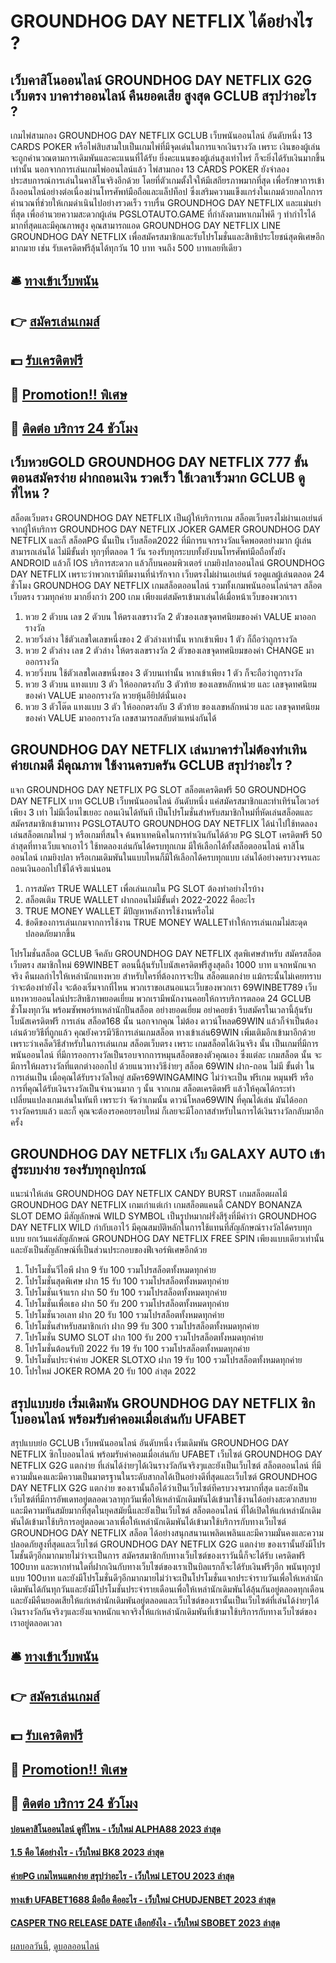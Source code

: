 # GROUNDHOG DAY NETFLIX ได้อย่างไร ?
## เว็บคาสิโนออนไลน์ GROUNDHOG DAY NETFLIX G2G เว็บตรง บาคาร่าออนไลน์ คืนยอดเสีย สูงสุด GCLUB สรุปว่าอะไร ?
เกมไพ่สามกอง GROUNDHOG DAY NETFLIX GCLUB เว็บพนันออนไลน์ อันดับหนึ่ง 13 CARDS POKER หรือไพ่สิบสามใบเป็นเกมไพ่ที่มีจุดเด่นในการแจกเงินรางวัล เพราะ เงินของผู้เล่นจะถูกคำนวณตามการเดิมพันและคะแนนที่ได้รับ ยิ่งคะแนนของผู้เล่นสูงเท่าไหร่ ก็จะยิ่งได้รับเงินมากขึ้นเท่านั้น นอกจากการเล่นเกมไพ่ออนไลน์แล้ว ไพ่สามกอง 13 CARDS POKER ยังจำลองประสบการณ์การเล่นในคาสิโนจริงอีกด้วย โดยที่ตัวเกมตั้งใจให้มีเสถียรภาพมากที่สุด เพื่อรักษาการเข้าถึงออนไลน์อย่างต่อเนื่องผ่านโทรศัพท์มือถือและแล็ปท็อป ซึ่งเสริมความแข็งแกร่งในเกมด้วยกลไกการคำนวณที่ช่วยให้เกมดำเนินไปอย่างรวดเร็ว ราบรื่น GROUNDHOG DAY NETFLIX และแม่นยำที่สุด เพื่ออำนวยความสะดวกผู้เล่น PGSLOTAUTO.GAME ที่กำลังตามหาเกมไพ่ดี ๆ ทำกำไรได้มากที่สุดและมีคุณภาพสูง คุณสามารถแอด GROUNDHOG DAY NETFLIX LINE GROUNDHOG DAY NETFLIX เพื่อสมัครสมาชิกและรับโปรโมชั่นและสิทธิประโยชน์สุดพิเศษอีกมากมาย เช่น รับเครดิตฟรีลุ้นได้ทุกวัน 10 บาท จนถึง 500 บาทเลยทีเดียว

## 🛎 [ทางเข้าเว็บพนัน](https://bit.ly/3SdLNi2)
## 👉 [สมัครเล่นเกมส์](https://bit.ly/3SdLNi2)
## 💵 [รับเครดิตฟรี](https://bit.ly/3dyRKHj)
## 👑 [Promotion!! พิเศษ](https://bit.ly/3dyRKHj)
## 📱 [ติดต่อ บริการ 24 ชัวโมง](https://bit.ly/3dyRKHj)

## เว็บหวยGOLD GROUNDHOG DAY NETFLIX 777 ขั้นตอนสมัครง่าย ฝากถอนเงิน รวดเร็ว ใช้เวลาเร็วมาก GCLUB ดูที่ไหน ?
สล็อตเว็บตรง GROUNDHOG DAY NETFLIX เป็นผู้ให้บริการเกม สล็อตเว็บตรงไม่ผ่านเอเย่นต์ จากผู้ให้บริการ GROUNDHOG DAY NETFLIX JOKER GAMER GROUNDHOG DAY NETFLIX และก็ สล็อตPG นั้นเป็น เว็บสล็อต2022 ที่มีการแจกรางวัลแจ็คพอตอย่างมาก ผู้เล่นสามารถเล่นได้ ไม่มีขั้นต่ำ ทุกๆที่ตลอด 1 วัน รองรับทุกระบบทั้งยังบนโทรศัพท์มือถือทั้งยัง ANDROID แล้วก็ IOS บริการสะดวก แล้วก็บนคอมพิวเตอร์ เกมยิงปลาออนไลน์ GROUNDHOG DAY NETFLIX เพราะว่าพวกเรามีทีมงานที่น่ารักจาก เว็บตรงไม่ผ่านเอเย่นต์ รอดูแลผู้เล่นตลอด 24 ชั่วโมง GROUNDHOG DAY NETFLIX เกมสล็อตออนไลน์ รวมทั้งเกมพนันออนไลน์ฯลฯ สล็อตเว็บตรง รวมทุกค่าย มากยิ่งกว่า 200 เกม เพียงแต่สมัครเข้ามาเล่นได้เมื่อหน้าเว็บของพวกเรา
1. หวย 2 ตัวบน เลข 2 ตัวบน ให้ตรงเลขรางวัล 2 ตัวของเลขจุดทศนิยมของค่า VALUE มาออกรางวัล
2. หวยวิ่งล่าง ใช้ตัวเลขใดเลขหนึ่งของ 2 ตัวล่างเท่านั้น หากเข้าเพียง 1 ตัว ก็ถือว่าถูกรางวัล
3. หวย 2 ตัวล่าง เลข 2 ตัวล่าง ให้ตรงเลขรางวัล 2 ตัวของเลขจุดทศนิยมของค่า CHANGE มาออกรางวัล
4. หวยวิ่งบน ใช้ตัวเลขใดเลขหนึ่งของ 3 ตัวบนเท่านั้น หากเข้าเพียง 1 ตัว ก็จะถือว่าถูกรางวัล
5. หวย 3 ตัวบน แทงแบบ 3 ตัว ให้ออกตรงกับ 3 ตัวท้าย ของเลขหลักหน่วย และ เลขจุดทศนิยมของค่า VALUE มาออกรางวัล หวยหุ้นอียิปต์นั่นเอง
6. หวย 3 ตัวโต๊ด แทงแบบ 3 ตัว ให้ออกตรงกับ 3 ตัวท้าย ของเลขหลักหน่วย และ เลขจุดทศนิยมของค่า VALUE มาออกรางวัล เลขสามารถสลับตำแหน่งกันได้

## GROUNDHOG DAY NETFLIX เล่นบาคาร่าไม่ต้องทำเทิน ค่ายเกมดี มีคุณภาพ ใช้งานครบครัน GCLUB สรุปว่าอะไร ?
แจก GROUNDHOG DAY NETFLIX PG SLOT สล็อตเครดิตฟรี 50 GROUNDHOG DAY NETFLIX บาท GCLUB เว็บพนันออนไลน์ อันดับหนึ่ง แค่สมัครสมาชิกและทำเทิร์นโอเวอร์เพียง 3 เท่า ไม่มีเงื่อนไขเยอะ ถอนเงินได้ทันที เป็นโปรโมชั่นสำหรับสมาชิกใหม่ที่หัดเล่นสล็อตและสมัครสมาชิกเข้ามาทาง PGSLOTAUTO GROUNDHOG DAY NETFLIX ได้นำไปใช้ทดลองเล่นสล็อตเกมใหม่ ๆ หรือเกมที่สนใจ ค้นหาเทคนิคในการทำเงินกันได้ด้วย PG SLOT เครดิตฟรี 50 ล่าสุดที่ทางเว็บแจกเอาไว้ ใช้ทดลองเล่นกันได้ครบทุกเกม มีให้เลือกได้ทั้งสล็อตออนไลน์ คาสิโนออนไลน์ เกมยิงปลา หรือเกมเดิมพันในแบบไหนก็มีให้เลือกได้ครบทุกแบบ เล่นได้อย่างครบวงจรและถอนเงินออกไปใช้ได้จริงแน่นอน
1. การสมัคร TRUE WALLET เพื่อเล่นเกมใน PG SLOT ต้องทำอย่างไรบ้าง
2. สล็อตเติม TRUE WALLET ฝากถอนไม่มีขั้นต่ำ 2022-2022 คืออะไร
3. TRUE MONEY WALLET มีปัญหาหลังการใช้งานหรือไม่
4. ข้อดีของการเล่นเกมจากการใช้งาน TRUE MONEY WALLETทำให้การเล่นเกมไม่สะดุดปลอดภัยมากขึ้น

โปรโมชั่นสล็อต GCLUB จีคลับ GROUNDHOG DAY NETFLIX สุดพิเศษสำหรับ สมัครสล็อตเว็บตรง สมาชิกใหม่ 69WINBET ตอนนี้ลุ้นรับโบนัสเครดิตฟรีสูงสุดถึง 1000 บาท แจกหนักแจกจริง คืนผลกำไรให้เหล่านักแทงหวย สำหรับใครที่ต้องการจะปั่น สล็อตแตกง่าย แม้กระนั้นไม่เคยทราบว่าจะต้องทำยังไง จะต้องเริ่มจากที่ไหน พวกเราขอเสนอแนะเว็บของพวกเรา 69WINBET789 เว็บแทงหวยออนไลน์ประสิทธิภาพยอดเยี่ยม พวกเรามีพนักงานคอยให้การบริการตลอด 24 GCLUB ชั่วโมงทุกวัน พร้อมซัพพอร์ทเหล่านักปั่นสล็อต อย่างยอดเยี่ยม อย่าคอยช้า รีบสมัครในเวลานี้ลุ้นรับโบนัสเครดิตฟรี
การเล่น สล็อต168 นั้น นอกจากคุณ ไม่ต้อง ดาวน์โหลด69WIN แล้วก็จำเป็นต้องเล่นด้วยวิธีที่ถูกแล้ว คุณยังควรมีวิธีการเล่นเกมสล็อต ทางเข้าเล่น69WIN เพิ่มเติมอีกเข้ามาอีกด้วย เพราะว่าเคล็ดวิธีสำหรับในการเล่นเกม สล็อตเว็บตรง เพราะ เกมสล็อตได้เงินจริง นั้น เป็นเกมที่มีการพนันออนไลน์ ที่มีการออกรางวัลเป็นรอบจากการหมุนสล็อตของตัวคุณเอง ซึ่งแต่ละ เกมสล็อต นั้น จะมีการให้ผลรางวัลที่แตกต่างออกไป ด้วยแนวทางวิธีง่ายๆ สล็อต 69WIN ฝาก-ถอน ไม่มี ขั้นต่ำ ในการเล่นเป็น เมื่อคุณได้รับรางวัลใหญ่ สมัคร69WINGAMING ไม่ว่าจะเป็น ฟรีเกม หมุนฟรี หรือ การที่คุณได้รับเงินรางวัลเป็นจำนวนมาก ๆ นั้น จากเกม สล็อตเครดิตฟรี แล้วให้คุณได้กระทำเปลี่ยนแปลงเกมเล่นในทันที เพราะว่า จัดว่าเกมนั้น ดาวน์โหลด69WIN ที่คุณได้เล่น มันได้ออกรางวัลครบแล้ว และก็ คุณจะต้องรอคอยรอบใหม่ ก็เลยจะมีโอกาสสำหรับในการได้เงินรางวัลกลับมาอีกครั้ง

## GROUNDHOG DAY NETFLIX เว็บ GALAXY AUTO เข้าสู่ระบบง่าย รองรับทุกอุปกรณ์
แนะนำให้เล่น GROUNDHOG DAY NETFLIX CANDY BURST เกมสล็อตผลไม้ GROUNDHOG DAY NETFLIX เกมเก่าแต่เก๋า
เกมสล็อตแคนดี้ CANDY BONANZA SLOT DEMO มีสัญลักษณ์ WILD SYMBOL เป็นรูปหมากฝรั่งสีรุ้งที่มีคำว่า GROUNDHOG DAY NETFLIX WILD กำกับเอาไว้ มีคุณสมบัติหลักในการใช้แทนที่สัญลักษณ์รางวัลได้ครบทุกแบบ ยกเว้นแค่สัญลักษณ์ GROUNDHOG DAY NETFLIX FREE SPIN เพียงแบบเดียวเท่านั้น และยังเป็นสัญลักษณ์ที่เป็นส่วนประกอบของฟีเจอร์พิเศษอีกด้วย
1. โปรโมชั่นวีไอพี ฝาก 9 รับ 100 รวมโปรสล็อตทั้งหมดทุกค่าย
2. โปรโมชั่นสุดพิเศษ ฝาก 15 รับ 100 รวมโปรสล็อตทั้งหมดทุกค่าย
3. โปรโมชั่นเจ้าแรก ฝาก 50 รับ 100 รวมโปรสล็อตทั้งหมดทุกค่าย
4. โปรโมชั่นเพื่อเธอ ฝาก 50 รับ 200 รวมโปรสล็อตทั้งหมดทุกค่าย
5. โปรโมชั่นวอเลท ฝาก 20 รับ 100 รวมโปรสล็อตทั้งหมดทุกค่าย
6. โปรโมชั่นสำหรับสมาชิกเก่า ฝาก 99 รับ 300 รวมโปรสล็อตทั้งหมดทุกค่าย
7. โปรโมชั่น SUMO SLOT ฝาก 100 รับ 200 รวมโปรสล็อตทั้งหมดทุกค่าย
8. โปรโมชั่นต้อนรับปี 2022 รับ 19 รับ 100 รวมโปรสล็อตทั้งหมดทุกค่าย
9. โปรโมชั่นประจำค่าย JOKER SLOTXO ฝาก 19 รับ 100 รวมโปรสล็อตทั้งหมดทุกค่าย
10. โปรใหม่ JOKER ROMA 20 รับ 100 ล่าสุด 2022

## สรุปแบบย่อ เริ่มเดิมพัน GROUNDHOG DAY NETFLIX ซิกโบออนไลน์ พร้อมรับค่าคอมเมื่อเล่นกับ UFABET
สรุปแบบย่อ GCLUB เว็บพนันออนไลน์ อันดับหนึ่ง เริ่มเดิมพัน GROUNDHOG DAY NETFLIX ซิกโบออนไลน์ พร้อมรับค่าคอมเมื่อเล่นกับ UFABET เว็บไซต์ GROUNDHOG DAY NETFLIX G2G แตกง่าย ที่เล่นได้ง่ายๆได้เงินรางวัลกันจริงๆและยังเป็นเว็บไซต์ สล็อตออนไลน์ ที่มีความมั่นคงและมีความเป็นมาตรฐานในระดับสากลได้เป็นอย่างดีที่สุดและเว็บไซต์ GROUNDHOG DAY NETFLIX G2G แตกง่าย ของเรานั้นถือได้ว่าเป็นเว็บไซต์ทีครบวงจรมากที่สุด และยังเป็นเว็บไซต์ที่มีการอัพเดทอยู่ตลอดเวลาทุกวันเพื่อให้เหล่านักเดิมพันได้เข้ามาใช้งานได้อย่างสะดวกสบายและมีความทันสมัยมากที่สุดในยุคสมัยนี้และยังเป็นเว็บไซต์ สล็อตออนไลน์ ที่ได้เปิดให้แก่เหล่านักเดิมพันได้เข้ามาใช้บริการอยู่ตลอดเวลาเพื่อให้เหล่านักเดิมพันได้เข้ามาใช้บริการกับทางเว็บไซต์ GROUNDHOG DAY NETFLIX สล็อต ได้อย่างสนุกสนานเพลิดเพลินและมีความมั่นคงและความปลอดภัยสูงที่สุดและเว็บไซต์ GROUNDHOG DAY NETFLIX G2G แตกง่าย ของเรานั้นยังมีโปรโมชั้นดีๆอีกมากมายไม่ว่าจะเป็นการ สมัครสมาชิกกับทางเว็บไซต์ของเราวันนี้ก็จะได้รับ เครดิตฟรี 100บาท และหากท่านใดที่ฝากเงินกับทางเว็บไซต์ของเราเป็นบิลแรกก็จะได้รับเงินฟรีๆอีก พนันทุกรูปแบบ 100บาท และยังมีโปรโมชั่นดีๆอีกมากมายไม่ว่าจะเป็นโปรโมชั่นแจกประจำราบวันเพื่อให้เหล่านักเดิมพันได้กันทุกวันและยังมีโปรโมชั่นประจำรายเดือนเพื่อให้เหล่านักเดิมพันได้ลุ้นกันอยู่ตลอดทุกเดือนและยังมีคืนยอดเสียให้แก่เหล่านักเดิมพันอยู่ตลอดและเว็บไซต์ของเรานั้นเป็นเว็บไซต์ที่เล่นได้ง่ายๆได้เงินรางวัลกันจริงๆและยังแจกหนักแจกจริงให้แก่เหล่านักเดิมพันที่เข้ามาใช้บริการกับทางเว็บไซต์ของเราอยู่ตลอดเวลา

## 🛎 [ทางเข้าเว็บพนัน](https://bit.ly/3SdLNi2)
## 👉 [สมัครเล่นเกมส์](https://bit.ly/3SdLNi2)
## 💵 [รับเครดิตฟรี](https://bit.ly/3dyRKHj)
## 👑 [Promotion!! พิเศษ](https://bit.ly/3dyRKHj)
## 📱 [ติดต่อ บริการ 24 ชัวโมง](https://bit.ly/3dyRKHj)

#### [บ่อนคาสิโนออนไลน์ ดูที่ไหน - เว็บใหม่ ALPHA88 2023 ล่าสุด](https://atom.io/themes/บ่อนคาสิโนออนไลน์%20ดูที่ไหน%20-%20เว็บใหม่%20alpha88%202023%20ล่าสุด)
#### [1.5 คือ ได้อย่างไร - เว็บใหม่ BK8 2023 ล่าสุด](https://atom.io/themes/1.5%20คือ%20ได้อย่างไร%20-%20เว็บใหม่%20bk8%202023%20ล่าสุด)
#### [ค่ายPG เกมไหนแตกง่าย สรุปว่าอะไร - เว็บใหม่ LETOU 2023 ล่าสุด](https://atom.io/themes/ค่ายpg%20เกมไหนแตกง่าย%20สรุปว่าอะไร%20-%20เว็บใหม่%20letou%202023%20ล่าสุด)
#### [ทางเข้า UFABET1688 มือถือ คืออะไร - เว็บใหม่ CHUDJENBET 2023 ล่าสุด](https://atom.io/themes/ทางเข้า%20ufabet1688%20มือถือ%20คืออะไร%20-%20เว็บใหม่%20chudjenbet%202023%20ล่าสุด)
#### [CASPER TNG RELEASE DATE เลือกยังไง - เว็บใหม่ SBOBET 2023 ล่าสุด](https://atom.io/themes/casper%20tng%20release%20date%20เลือกยังไง%20-%20เว็บใหม่%20sbobet%202023%20ล่าสุด)

[ผลบอลวันนี้](https://siamsport.tv "ผลบอลวันนี้"), [ดูบอลออนไลน์](https://siamsport.tv/ดูบอลสด "ดูบอลออนไลน์")